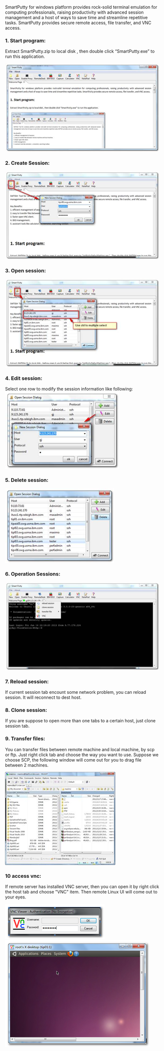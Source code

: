<p>
SmartPutty for windows platform provides rock-solid terminal emulation for computing professionals, raising productivity with advanced session management and a host of ways to save time and streamline repetitive tasks. SmartPutty provides secure remote access, file transfer, and VNC access.
</p>
<h3>1. Start program:</h3>
<p>
Extract SmartPutty.zip to local disk , then double click “SmartPutty.exe” to run this application.
</p>
<img src="image/image001.jpg">
<h3>2. Create Session:</h3>
<img src="image/image002.jpg">
<h3>3. Open session:</h3>
<img src="image/image003.jpg">
<h3>4. Edit session:</h3>
Select one row to modify the session information like following:
<img src="image/image004.jpg">
<h3>5. Delete session:</h3>
<img src="image/image005.jpg">
<h3>6. Operation Sessions:</h3>
<img src="image/image006.jpg">
<h3>7. Reload session:</h3>
If current session tab encount some network problem, you can reload session. It will reconnect to dest host.
<h3>8. Clone session:</h3>
If you are suppose to open more than one tabs to a certain host, just clone session tab.
<h3>9. Transfer files:</h3>
<p>
You can transfer files between remote machine and local machine, by scp or ftp. Just right click tab and choose the way you want to use. Suppose we choose SCP, the following window will come out for you to drag file between 2 machines.
</p>
<img src="image/image007.jpg">
<h3>10 access vnc:</h3>
<p>
If remote server has installed VNC server, then you can open it by right click the host tab and choose "VNC" item. Then remote Linux UI will come out to your eyes.</p>
<img src="image/image008.jpg">
<img src="image/image009.jpg">




